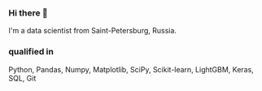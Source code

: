 ### Hi there 👋

I'm a data scientist from Saint-Petersburg, Russia.


### qualified in
Python, Pandas, Numpy, Matplotlib, SciPy, Scikit-learn, LightGBM, Keras, SQL, Git




<!--
**ivanoff-sd/ivanoff-sd** is a ✨ _special_ ✨ repository because its `README.md` (this file) appears on your GitHub profile.

Here are some ideas to get you started:

- 🔭 I’m currently working on ...
- 🌱 I’m currently learning ...
- 👯 I’m looking to collaborate on ...
- 🤔 I’m looking for help with ...
- 💬 Ask me about ...
- 📫 How to reach me: ...
- 😄 Pronouns: ...
- ⚡ Fun fact: ...
-->
